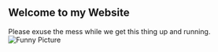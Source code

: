 ## Welcome to my Website

Please exuse the mess while we get this thing up and running.
![Funny Picture](https://s-media-cache-ak0.pinimg.com/originals/2e/2b/3b/2e2b3b2022cb19c6806300266305b551.jpg)
